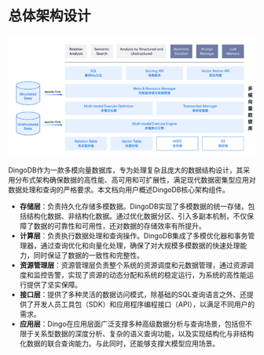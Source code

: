 # 总体架构设计
![architeture](../../zh/images/Architecture/dingo_architecture.png)


DingoDB作为一款多模向量数据库，专为处理复杂且庞大的数据结构设计，其采用分布式架构确保数据的高性能、高可用和可扩展性，满足现代数据密集型应用对数据处理和查询的严格要求。本文档向用户概述DingoDB核心架构组件。


- **存储层**：负责持久化存储多模数据。DingoDB实现了多模数据的统一存储，包括结构化数据、非结构化数据。通过优化数据分区、引入多副本机制，不仅保障了数据的可靠性和可用性，还对数据的存储效率有所提升。
- **计算层**：负责执行数据处理和查询操作。DingoDB集成了多模优化器和事务管理器，通过查询优化和向量化处理，确保了对大规模多模数据的快速处理能力，同时保证了数据的一致性和完整性。
- **资源管理层**：资源管理层负责整个系统的资源调度和元数据管理，通过资源调度和监控告警，实现了资源的动态分配和系统的稳定运行，为系统的高性能运行提供了坚实保障。
- **接口层**：提供了多种灵活的数据访问模式，除基础的SQL查询语言之外、还提供了开发人员工具包（SDK）和应用程序编程接口（API），以满足不同用户的需求。
- **应用层**：Dingo在应用层面广泛支撑多种高级数据分析与查询场景，包括但不限于关系型数据的深度分析、复杂的语义查询功能，以及实现结构化与非结构化数据的联合查询能力。与此同时，还能够支撑大模型应用场景。
